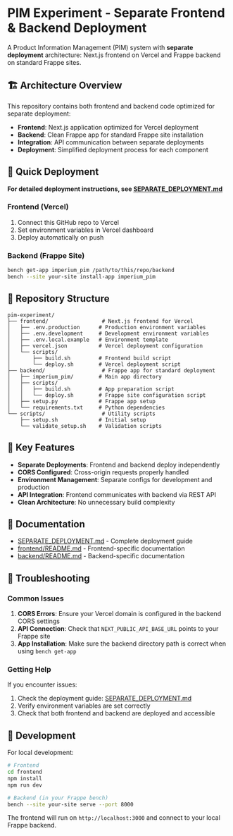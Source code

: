 # PIM Experiment - Separate Frontend & Backend Deployment

A Product Information Management (PIM) system with **separate deployment** architecture: Next.js frontend on Vercel and Frappe backend on standard Frappe sites.

## 🏗️ Architecture Overview

This repository contains both frontend and backend code optimized for separate deployment:

- **Frontend**: Next.js application optimized for Vercel deployment
- **Backend**: Clean Frappe app for standard Frappe site installation
- **Integration**: API communication between separate deployments
- **Deployment**: Simplified deployment process for each component

## 🚀 Quick Deployment

**For detailed deployment instructions, see [SEPARATE_DEPLOYMENT.md](SEPARATE_DEPLOYMENT.md)**

### Frontend (Vercel)
1. Connect this GitHub repo to Vercel
2. Set environment variables in Vercel dashboard
3. Deploy automatically on push

### Backend (Frappe Site)
```bash
bench get-app imperium_pim /path/to/this/repo/backend
bench --site your-site install-app imperium_pim
```

## 📁 Repository Structure

```
pim-experiment/
├── frontend/                 # Next.js frontend for Vercel
│   ├── .env.production      # Production environment variables
│   ├── .env.development     # Development environment variables
│   ├── .env.local.example   # Environment template
│   ├── vercel.json          # Vercel deployment configuration
│   └── scripts/
│       ├── build.sh         # Frontend build script
│       └── deploy.sh        # Vercel deployment script
├── backend/                  # Frappe app for standard deployment
│   ├── imperium_pim/        # Main app directory
│   ├── scripts/
│   │   ├── build.sh         # App preparation script
│   │   └── deploy.sh        # Frappe site configuration script
│   ├── setup.py             # Frappe app setup
│   └── requirements.txt     # Python dependencies
└── scripts/                  # Utility scripts
    ├── setup.sh             # Initial setup
    └── validate_setup.sh    # Validation scripts
```

## 🔧 Key Features

- **Separate Deployments**: Frontend and backend deploy independently
- **CORS Configured**: Cross-origin requests properly handled
- **Environment Management**: Separate configs for development and production
- **API Integration**: Frontend communicates with backend via REST API
- **Clean Architecture**: No unnecessary build complexity

## 📖 Documentation

- [SEPARATE_DEPLOYMENT.md](SEPARATE_DEPLOYMENT.md) - Complete deployment guide
- [frontend/README.md](frontend/README.md) - Frontend-specific documentation
- [backend/README.md](backend/README.md) - Backend-specific documentation

## 🐛 Troubleshooting

### Common Issues

1. **CORS Errors**: Ensure your Vercel domain is configured in the backend CORS settings
2. **API Connection**: Check that `NEXT_PUBLIC_API_BASE_URL` points to your Frappe site
3. **App Installation**: Make sure the backend directory path is correct when using `bench get-app`

### Getting Help

If you encounter issues:
1. Check the deployment guide: [SEPARATE_DEPLOYMENT.md](SEPARATE_DEPLOYMENT.md)
2. Verify environment variables are set correctly
3. Check that both frontend and backend are deployed and accessible

## 🚀 Development

For local development:

```bash
# Frontend
cd frontend
npm install
npm run dev

# Backend (in your Frappe bench)
bench --site your-site serve --port 8000
```

The frontend will run on `http://localhost:3000` and connect to your local Frappe backend.

